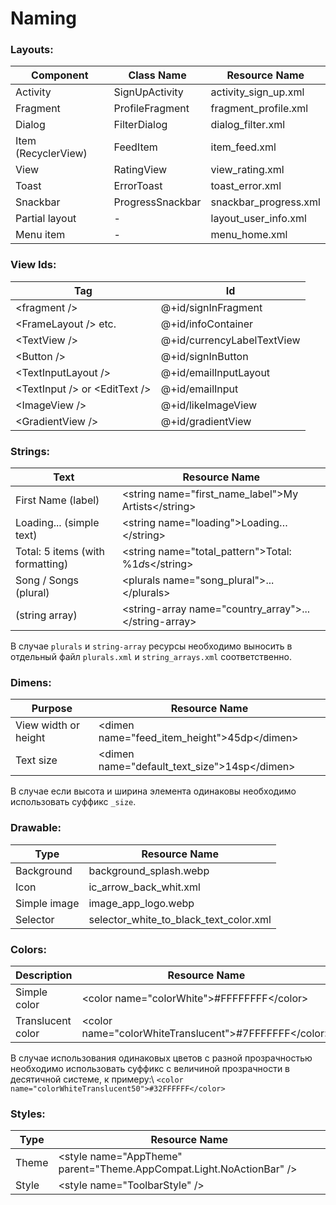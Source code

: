 # Naming

### Layouts:

| Component           | Class Name       | Resource Name         |
| ------------------- | ---------------- | --------------------- |
| Activity            | SignUpActivity   | activity_sign_up.xml  |
| Fragment            | ProfileFragment  | fragment_profile.xml  |
| Dialog              | FilterDialog     | dialog_filter.xml     |
| Item (RecyclerView) | FeedItem         | item_feed.xml         |
| View                | RatingView       | view_rating.xml       |
| Toast               | ErrorToast       | toast_error.xml       |
| Snackbar            | ProgressSnackbar | snackbar_progress.xml |
| Partial layout      | -                | layout_user_info.xml  |
| Menu item           | -                | menu_home.xml         |

### View Ids:

| Tag                             | Id                         |
| ------------------------------- | -------------------------- | 
| \<fragment />                   | @+id/signInFragment        |
| \<FrameLayout /> etc.           | @+id/infoContainer         | 
| \<TextView />                   | @+id/currencyLabelTextView | 
| \<Button />                     | @+id/signInButton          | 
| \<TextInputLayout />            | @+id/emailInputLayout      | 
| \<TextInput /> or \<EditText /> | @+id/emailInput            | 
| \<ImageView />                  | @+id/likeImageView         | 
| \<GradientView />               | @+id/gradientView          |

### Strings: 

| Text                             | Resource Name                                            |
| -------------------------------- | -------------------------------------------------------- |
| First Name (label)               | \<string name="first_name_label">My Artists\</string>    |
| Loading... (simple text)         | \<string name="loading">Loading…\</string>               |
| Total: 5 items (with formatting) | \<string name="total_pattern">Total: %1$d %2$s\</string> |
| Song / Songs (plural)            | \<plurals name="song_plural">...\</plurals>              |
| (string array)                   | \<string-array name="country_array">...\</string-array>  |

В случае `plurals` и `string-array` ресурсы необходимо выносить в отдельный файл `plurals.xml` и `string_arrays.xml` соответственно.

### Dimens: 

| Purpose              | Resource Name                                 |
| -------------------- | --------------------------------------------- |
| View width or height | \<dimen name="feed_item_height">45dp\</dimen>  |
| Text size            | \<dimen name="default_text_size">14sp\</dimen> |

В случае если высота и ширина элемента одинаковы необходимо использовать суффикс `_size`.

### Drawable:

| Type         | Resource Name                          |
| ------------ | -------------------------------------- |
| Background   | background_splash.webp                 |
| Icon         | ic_arrow_back_whit.xml                 |
| Simple image | image_app_logo.webp                    |
| Selector     | selector_white_to_black_text_color.xml |

### Colors: 

| Description       | Resource Name                                          |
| ----------------- | ------------------------------------------------------ |
| Simple color      | \<color name="colorWhite">#FFFFFFFF\</color>            |
| Translucent color | \<color name="colorWhiteTranslucent">#7FFFFFFF\</color> |

В случае использования одинаковых цветов с разной прозрачностью необходимо использовать суффикс с величиной прозрачности в десятичной системе, к примеру:\ 
`<color name="colorWhiteTranslucent50">#32FFFFFF</color>`

### Styles:

| Type  | Resource Name                                                         |
| ----- | --------------------------------------------------------------------- |
| Theme | \<style name="AppTheme" parent="Theme.AppCompat.Light.NoActionBar" /> |
| Style | \<style name="ToolbarStyle" />                                        |